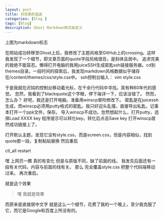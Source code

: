 ```yaml
---
layout: post
title: 对完美的追逐
categories: [blog ]
tags: [Blog]
description: Ghost Markdown样式自定义
---
```




上图为markdown标志

在网站成功转移至Ghost上后，我修改了主题风格至GitHub上的crossing。这样我发现了一个细节，即文章页面的quote字段风格很丑，是斜体且居中。 追求完美的我绝不能容忍。懒得打开电脑的我用juiceSSH生成密匙ssh链接服务器。cd到themes目录。一段时间的探索后，我发现markdown风格数据似乎储存在/content/themes/css/style.css中。 ssh控制台输入：
vim style.css

于是我就在迟钝的控制台移动着光标，在千余行代码中寻找。真有种80年代的感觉。 忽然，我看到了blackquote这个字眼，停下端详一下，应该没错了。 然而，怎么办？ 好吧，我还是打开电脑。准备用winscp冒险修改下。 密匙是在juicessh生成，而winscp必须用putty格式的密匙。我只好迎头乱撞，直接导出私匙，记事本打开一个ppk文件，保存。 导入winscp不成功，忽然想起什么，打开putty，选择Load XXXX key 程序提示可以转化key。转化后点击Save key 打开winscp居然成功链接上了。

打开默认主题，发现它没有style.css，而是screen.css，但是内容相似，找到quote那一段，复制粘贴替换 然后重启

ctl_all restart

嘿 上网页一瞧 真的有变化 但是与原版不同，缺了前面的线。 我发先后面还有一段有关代码，内容与前面的线有关。 那么 完全覆盖style.css 把整个代码端移动过来。 再次重启。

就是这个效果

> 嘿 我就是效果

而原来是直接居中文字 就是这么一个细节，花费了我的一个晚上，至少我克服了它，而它是Google和百度上所没有的。



